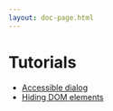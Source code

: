 ```yaml
---
layout: doc-page.html
---
```


# Tutorials

* [Accessible dialog](accessible-dialog.md)
* [Hiding DOM elements](accessible-dialog.md)

